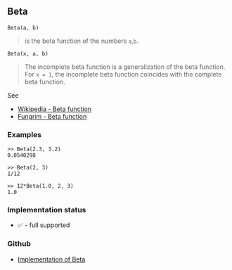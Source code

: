 ## Beta

```
Beta(a, b) 
```

> is the beta function of the numbers `a`,`b`.

```
Beta(x, a, b) 
```

> The incomplete beta function is a generalization of the beta function. For `x = 1`, the incomplete beta function coincides with the complete beta function.  

See
* [Wikipedia - Beta function](https://en.wikipedia.org/wiki/Beta_function)
* [Fungrim - Beta function](http://fungrim.org/topic/Beta_function/)


### Examples

```
>> Beta(2.3, 3.2)
0.0540298

>> Beta(2, 3)
1/12

>> 12*Beta(1.0, 2, 3)
1.0
```






### Implementation status

* &#x2705; - full supported

### Github

* [Implementation of Beta](https://github.com/axkr/symja_android_library/blob/master/symja_android_library/matheclipse-core/src/main/java/org/matheclipse/core/builtin/SpecialFunctions.java#L116) 
